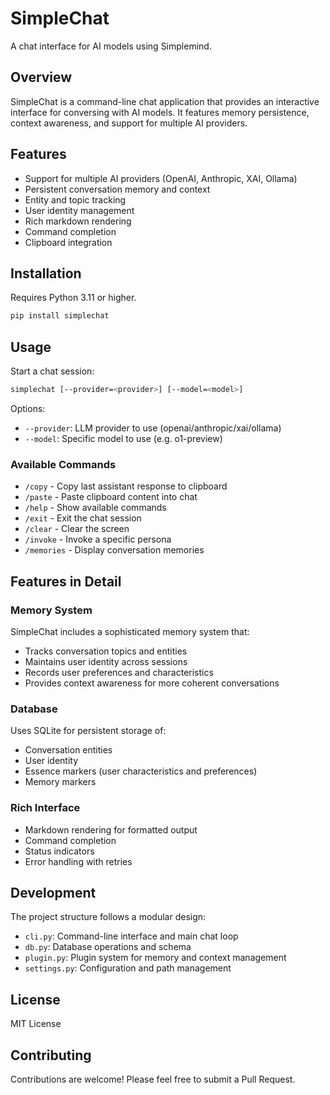 # SimpleChat

A chat interface for AI models using Simplemind.

## Overview

SimpleChat is a command-line chat application that provides an interactive interface for conversing with AI models. It features memory persistence, context awareness, and support for multiple AI providers.

## Features

- Support for multiple AI providers (OpenAI, Anthropic, XAI, Ollama)
- Persistent conversation memory and context
- Entity and topic tracking
- User identity management
- Rich markdown rendering
- Command completion
- Clipboard integration

## Installation

Requires Python 3.11 or higher.

```bash
pip install simplechat
```

## Usage

Start a chat session:

```bash
simplechat [--provider=<provider>] [--model=<model>]
```

Options:
- `--provider`: LLM provider to use (openai/anthropic/xai/ollama)
- `--model`: Specific model to use (e.g. o1-preview)

### Available Commands

- `/copy` - Copy last assistant response to clipboard
- `/paste` - Paste clipboard content into chat
- `/help` - Show available commands
- `/exit` - Exit the chat session
- `/clear` - Clear the screen
- `/invoke` - Invoke a specific persona
- `/memories` - Display conversation memories

## Features in Detail

### Memory System
SimpleChat includes a sophisticated memory system that:
- Tracks conversation topics and entities
- Maintains user identity across sessions
- Records user preferences and characteristics
- Provides context awareness for more coherent conversations

### Database
Uses SQLite for persistent storage of:
- Conversation entities
- User identity
- Essence markers (user characteristics and preferences)
- Memory markers

### Rich Interface
- Markdown rendering for formatted output
- Command completion
- Status indicators
- Error handling with retries

## Development

The project structure follows a modular design:
- `cli.py`: Command-line interface and main chat loop
- `db.py`: Database operations and schema
- `plugin.py`: Plugin system for memory and context management
- `settings.py`: Configuration and path management

## License

MIT License

## Contributing

Contributions are welcome! Please feel free to submit a Pull Request.
